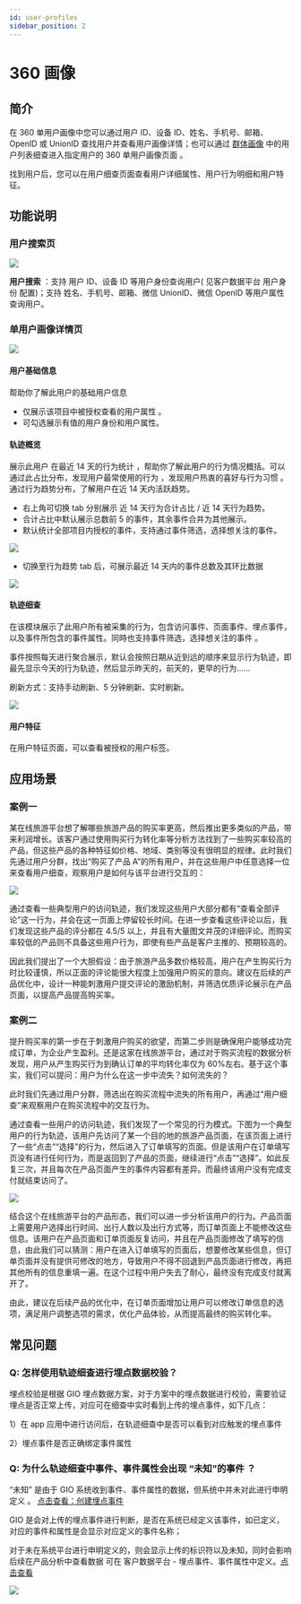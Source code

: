 ```yaml
---
id: user-profiles
sidebar_position: 2
---
```


# 360 画像

## 简介[](#jian-jie)

在 360 单用户画像中您可以通过用户 ID、设备 ID、姓名、手机号、邮箱、OpenID 或 UnionID 查找用户并查看用户画像详情；也可以通过 [群体画像](./segment-profiles) 中的用户列表细查进入指定用户的 360 单用户画像页面 。

找到用户后，您可以在用户细查页面查看用户详细属性、用户行为明细和用户特征。

## 功能说明[](#gong-neng-shuo-ming)

### 用户搜索页[](#yong-hu-sou-suo-ye)

![](/img/用户洞察-用户搜索.png)

**用户搜索** ：支持 用户 ID、设备 ID 等用户身份查询用户( 见客户数据平台 用户身份 配置)；支持 姓名、手机号、邮箱、微信 UnionID、微信 OpenID 等用户属性查询用户。

### 单用户画像详情页[](#dan-yong-hu-hua-xiang-xiang-qing-ye)

![](/img/用户洞察-用户详情.png)

#### 用户基础信息[](#yong-hu-ji-chu-xin-xi)

帮助你了解此用户的基础用户信息

- 仅展示该项目中被授权查看的用户属性 。
- 可勾选展示有值的用户身份和用户属性。

#### 轨迹概览[](#gui-ji-gai-lan)

展示此用户 在最近 14 天的行为统计 ，帮助你了解此用户的行为情况概括。可以通过此占比分布，发现用户最常使用的行为 ，发现用户热衷的喜好与行为习惯 。通过行为趋势分布，了解用户在近 14 天内活跃趋势。

- 右上角可切换 tab 分别展示 近 14 天行为合计占比 / 近 14 天行为趋势。
- 合计占比中默认展示总数前 5 的事件，其余事件合并为其他展示。
- 默认统计全部项目内授权的事件，支持通过事件筛选，选择想关注的事件。

![](/img/assets-M2qbZInaXgdm8kkNosp-MRNO5So30J5zt7wPouI-MRNeUkQyqYB8c8SZ_an%E8%9E%A2%E5%B9%95%E6%88%AA%E5%9C%96%202021-01-19%20%E4%B8%8A%E5%8D%8811.20.59.png)

- 切换至行为趋势 tab 后，可展示最近 14 天内的事件总数及其环比数据

![](/img/assets-M2qbZInaXgdm8kkNosp-Mj7fyFyb9vRqsgoStLM-Mj7hzJ06ymUAIxbqy0M360%E7%94%BB%E5%83%8F-%E8%BD%A8%E8%BF%B9%E6%A6%82%E5%86%B5-%E8%A1%8C%E4%B8%BA%E8%B6%8B%E5%8A%BF.png)

#### 轨迹细查[](#gui-ji-xi-cha)

在该模块展示了此用户所有被采集的行为，包含访问事件、页面事件、埋点事件，以及事件所包含的事件属性。同時也支持事件筛选，选择想关注的事件 。

事件按照每天进行聚合展示，默认会按照日期从近到远的顺序来显示行为轨迹，即最先显示今天的行为轨迹，然后显示昨天的，前天的，更早的行为……

刷新方式：支持手动刷新、5 分钟刷新、实时刷新。

![](/img/assets-M2qbZInaXgdm8kkNosp-MRNrqfzueyW6w2lCAXD-MRNtUvaQMqhhCrnrWJ3%E8%9E%A2%E5%B9%95%E6%88%AA%E5%9C%96%202021-01-19%20%E4%B8%8B%E5%8D%8812.26.20.png)

#### 用户特征[](#yong-hu-te-zheng)

在用户特征页面，可以查看被授权的用户标签。

## 应用场景[](#ying-yong-chang-jing)

### 案例一[](#an-li-yi)

某在线旅游平台想了解哪些旅游产品的购买率更高，然后推出更多类似的产品，带来利润增长。该客户通过使用购买行为转化率等分析方法找到了一些购买率较高的产品，但这些产品的各种特征如价格、地域、类别等没有很明显的规律。此时我们先通过用户分群，找出“购买了产品 A”的所有用户，并在这些用户中任意选择一位来查看用户细查，观察用户是如何与该平台进行交互的：

![](/img/assets-M2qbZInaXgdm8kkNosp-Mj87WBXIbpqUh6LwYxK-Mj8Bv5JfWfKuVIxQedq360%E7%94%BB%E5%83%8F-%E8%BD%A8%E8%BF%B9%E7%BB%86%E6%9F%A5.png)

通过查看一些典型用户的访问轨迹，我们发现这些用户大部分都有“查看全部评论”这一行为，并会在这一页面上停留较长时间。在进一步查看这些评论以后，我们发现这些产品的评分都在 4.5/5 以上，并且有大量图文并茂的详细评论。而购买率较低的产品则不具备这些用户行为，即使有些产品是客户主推的、预期较高的。

因此我们提出了一个大胆假设：由于旅游产品多数价格较高，用户在产生购买行为时比较谨慎，所以正面的评论能很大程度上加强用户购买的意向。建议在后续的产品优化中，设计一种能刺激用户提交评论的激励机制，并筛选优质评论展示在产品页面，以提高产品提高购买率。

### 案例二[](#an-li-er)

提升购买率的第一步在于刺激用户购买的欲望，而第二步则是确保用户能够成功完成订单，为企业产生盈利。还是这家在线旅游平台，通过对于购买流程的数据分析发现，用户从产生购买行为到确认订单的平均转化率仅为 60%左右。基于这个事实，我们可以提问：用户为什么在这一步中流失？如何流失的？

此时我们先通过用户分群，筛选出在购买流程中流失的所有用户，再通过“用户细查”来观察用户在购买流程中的交互行为。

通过查看一些用户的访问轨迹，我们发现了一个常见的行为模式。下图为一个典型用户的行为轨迹，该用户先访问了某一个目的地的旅游产品页面，在该页面上进行了一些“点击”“选择”的行为，然后进入了订单填写的页面。但是该用户在订单填写页没有进行任何行为，而是返回到了产品的页面，继续进行“点击”“选择”。如此反复三次，并且每次在产品页面产生的事件内容都有差异。而最终该用户没有完成支付就结束访问了。

![](/img/assets-M2qbZInaXgdm8kkNosp-Mj8cIfZwEyYgzfIUK1u-Mj8fc6KZNfaCE056p4i360%E7%94%BB%E5%83%8F-%E8%BD%A8%E8%BF%B9%E7%BB%86%E6%9F%A5-%E6%A1%88%E4%BE%8B.png)

结合这个在线旅游平台的产品形态，我们可以进一步分析该用户的行为。产品页面上需要用户选择出行时间、出行人数以及出行方式等，而订单页面上不能修改这些信息。该用户在产品页面和订单页面反复访问，并且在产品页面修改了填写的信息，由此我们可以猜测：用户在进入订单填写的页面后，想要修改某些信息，但订单页面并没有提供可修改的地方，导致用户不得不回退到产品页面进行修改，再把其他所有的信息重填一遍。在这个过程中用户失去了耐心，最终没有完成支付就离开了。

由此，建议在后续产品的优化中，在订单页面增加让用户可以修改订单信息的选项，满足用户调整选项的需求，优化产品体验，从而提高最终的购买转化率。

## 常见问题[](#chang-jian-wen-ti)

### **Q:** 怎样使用轨迹细查进行埋点数据校验？[](#q-zen-yang-shi-yong-gui-ji-xi-cha-jin-hang-mai-dian-shu-ju-xiao-yan)

埋点校验是根据 GIO 埋点数据方案，对于方案中的埋点数据进行校验，需要验证埋点是否正常上传，对应可在细查中实时看到上传的埋点事件，如下几点：

1）在 app 应用中进行访问后，在轨迹细查中是否可以看到对应触发的埋点事件

2）埋点事件是否正确绑定事件属性

### **Q:** 为什么轨迹细查中事件、事件属性会出现 “未知”的事件 ？[](#q-wei-shi-mo-gui-ji-xi-cha-zhong-shi-jian-shi-jian-shu-xing-hui-chu-xian-wei-zhi-de-shi-jian)

“未知” 是由于 GIO 系统收到事件、事件属性的数据，但系统中并未对此进行申明定义 。 [点击查看：创建埋点事件](../../product-manual/customer-data-platform/event-management/custom-events#新增创建)​

GIO 是会对上传的埋点事件进行判断，是否在系统已经定义该事件，如已定义，对应的事件和属性是会显示对应定义的事件名称；

对于未在系统平台进行申明定义的，则会显示上传的标识符以及未知，同时会影响后续在产品分析中查看数据 可在 客户数据平台 - 埋点事件、事件属性中定义。[点击查看](../../product-manual/customer-data-platform/event-management/custom-events#新增创建)​

![](/img/assets-M2qbZInaXgdm8kkNosp-MRNrqfzueyW6w2lCAXD-MRNsejdhOMPfs9YjnFS%E8%9E%A2%E5%B9%95%E6%88%AA%E5%9C%96%202021-01-19%20%E4%B8%8B%E5%8D%8812.23.55.png)
